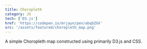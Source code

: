 ```yaml
---
title: Choropleth
category: JS
tech: ['D3.js']
href: 'https://codepen.io/mrjayn/pen/abqbZGV'
src: '/assets/featured/choropleth_map.png'
---
```


A simple Choropleth map constructed using primarily D3.js and CSS.
